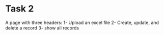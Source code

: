 # Task 2

A page with three headers:
1- Upload an excel file
2- Create, update, and delete a record
3- show all records